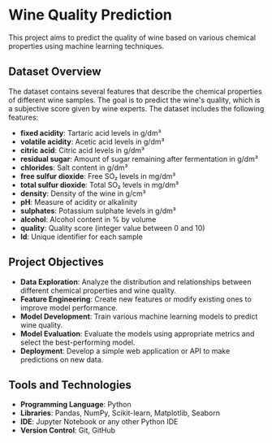 # Wine Quality Prediction

This project aims to predict the quality of wine based on various chemical properties using machine learning techniques.

## Dataset Overview

The dataset contains several features that describe the chemical properties of different wine samples. The goal is to predict the wine's quality, which is a subjective score given by wine experts. The dataset includes the following features:

- **fixed acidity**: Tartaric acid levels in g/dm³
- **volatile acidity**: Acetic acid levels in g/dm³
- **citric acid**: Citric acid levels in g/dm³
- **residual sugar**: Amount of sugar remaining after fermentation in g/dm³
- **chlorides**: Salt content in g/dm³
- **free sulfur dioxide**: Free SO₂ levels in mg/dm³
- **total sulfur dioxide**: Total SO₂ levels in mg/dm³
- **density**: Density of the wine in g/cm³
- **pH**: Measure of acidity or alkalinity
- **sulphates**: Potassium sulphate levels in g/dm³
- **alcohol**: Alcohol content in % by volume
- **quality**: Quality score (integer value between 0 and 10)
- **Id**: Unique identifier for each sample

## Project Objectives

- **Data Exploration**: Analyze the distribution and relationships between different chemical properties and wine quality.
- **Feature Engineering**: Create new features or modify existing ones to improve model performance.
- **Model Development**: Train various machine learning models to predict wine quality.
- **Model Evaluation**: Evaluate the models using appropriate metrics and select the best-performing model.
- **Deployment**: Develop a simple web application or API to make predictions on new data.

## Tools and Technologies

- **Programming Language**: Python
- **Libraries**: Pandas, NumPy, Scikit-learn, Matplotlib, Seaborn
- **IDE**: Jupyter Notebook or any other Python IDE
- **Version Control**: Git, GitHub
